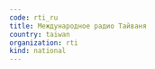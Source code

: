 ```yaml
---
code: rti_ru
title: Международное радио Тайваня
country: taiwan
organization: rti
kind: national
---
```

